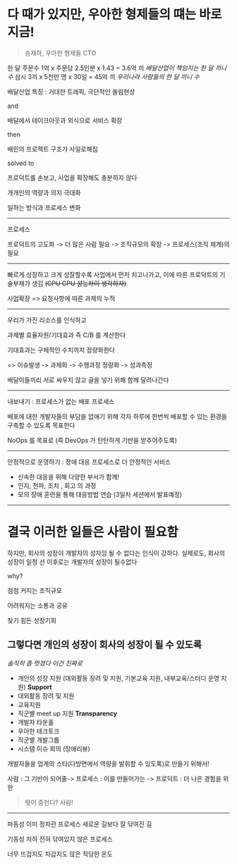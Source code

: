 
# 다 때가 있지만, 우아한 형제들의 떄는 바로 지금!
> 송재하, 우아한 형제들 CTO

한 달 주문수 1억 x 주문당 2.5인분 x 1.43 = 3.6억 끼 _배달산업이 책임지는 한 달 끼니 수_
삼시 3끼 x 5천만 명 x 30일 = 45억 끼 _우리나라 사람들의 한 달 끼니 수_



배달산업 특징 : 거대한 트래픽, 극단적인 쏠림현상

and

배달에서 테이크아웃과 외식으로 서비스 확장

then 

배민의 프로젝트 구조가 사일로해짐

solved to

프로덕트를 손보고, 사업을 확장해도 충분하지 않다

개개인의 역량과 의지 극대화

일하는 방식과 프로세스 변화

---

프로세스

프로덕트의 고도화 -> 더 많은 사람 필요 -> 조직규모의 확장 -> 프로세스(조직 체계)의 필요

---
빠르게 성장하고 크게 성잘할수록 사업에서 먼저 치고나가고, 이에 따른 프로덕트의 기술부채가 생김 ~~(CPU GPU 성능차이 생각하자)~~

사업확장 => 요청사항에 따른 과제의 누적

---

우리가 가진 리소스를 인식하고

과제별 효율자원/기대효과 즉 C/B 를 계산한다

기대효과는 구체적인 수치까지 정량화한다

=> 이슈발생 -> 과제화 -> 수행과정 정량화 -> 성과측정

배달이들끼리 서로 싸우지 않고 골을 넣기 위해 함께 달려나간다

---


내보내기 : 프로세스가 없는 배포 프로세스

배포에 대한 개발자들의 부담을 없애기 위해 각자 하루에 한번씩 배포할 수 있는 환경을 구축할 수 있도록 목표한다

NoOps 를 목표로 (즉 DevOps 가 탄탄하게 기반을 받추어주도록)

---


안정적으로 운영하기 : 장애 대응 프로세스로 더 안정적인 서비스

- 신속한 대응을 위해 다양한 부서가 함께!
- 인지, 전파, 조치 , 회고 의 과정
- 모의 장애 훈련을 통해 대응방법 연습 (3일차 세션에서 발표예정)

---

# 결국 이러한 일들은 사람이 필요함
하지만, 회사의 성장이 개발자의 성자잉 될 수 없다는 인식이 강하다.
실제로도, 회사의 성장이 일정 선 이후로는 개발자의 성장이 될수없다

why?

점점 커지는 조직규모

어려워지는 소통과 공유

찾기 힘든 성장기회

## 그렇다면 개인의 성장이 회사의 성장이 될 수 있도록
_솔직히 좀 멋졌다 이건 진짜로_

- 개인의 성장 지원 (대외활동 장려 및 지원, 기본교육 지원, 내부교육/스터디 운영 지원)
  **Support**
- 대외활동 장려 및 지원
- 교육지원
- 직군별 meet up 지원
  **Transparency**
- 개발자 타운홀
- 우아한 테크토크
- 직군별 개발그룹
- 시스템 이슈 회의 (장애리뷰)

개발자들을 업계의 스타(다방면에서 역량을 발휘할 수 있도록)로 만들기 위해서!

사람 : 그 기반이 되어줄-> 프로세스 : 이를 만들어가는 -> 프로덕트 : 더 나은 경험을 위한
> 뭣이 중헌디? 사람!


---
파동성 이미 정차괸 프로세스
새로운 길보다 잘 닦여진 길


기동성 저하 전혀 닦여있지 않은 프로세스

너무 뜨겁지도 차갑지도 않은 적당한 온도